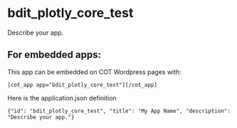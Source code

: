 bdit_plotly_core_test
===========
Describe your app.

For embedded apps:
------------------
This app can be embedded on COT Wordpress pages with:

`[cot_app app="bdit_plotly_core_test"][/cot_app]`

Here is the application.json definition

`{"id": "bdit_plotly_core_test", "title": "My App Name", "description": "Describe your app."}`
